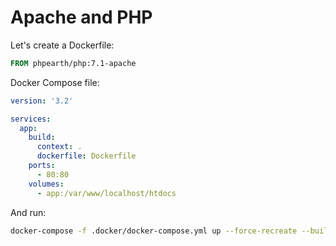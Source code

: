 # Apache and PHP

Let's create a Dockerfile:

```Dockerfile
FROM phpearth/php:7.1-apache
```

Docker Compose file:

```yaml
version: '3.2'

services:
  app:
    build:
      context: .
      dockerfile: Dockerfile
    ports:
      - 80:80
    volumes:
      - app:/var/www/localhost/htdocs
```

And run:

```bash
docker-compose -f .docker/docker-compose.yml up --force-recreate --build
```
